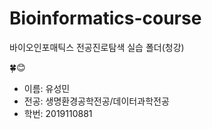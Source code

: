 # Bioinformatics-course

바이오인포매틱스 전공진로탐색 실습 폴더(청강)


🍀😊
- 이름: 유성민
- 전공: 생명환경공학전공/데이터과학전공
- 학번: 2019110881
